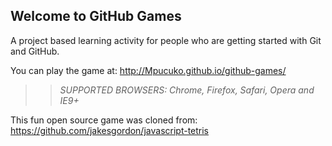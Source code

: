## Welcome to GitHub Games

A project based learning activity for people who are getting started with Git and GitHub.

You can play the game at: http://Mpucuko.github.io/github-games/

>> _*SUPPORTED BROWSERS*: Chrome, Firefox, Safari, Opera and IE9+_

This fun open source game was cloned from: https://github.com/jakesgordon/javascript-tetris
